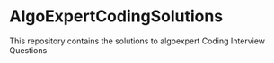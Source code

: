 # AlgoExpertCodingSolutions
This repository contains the solutions to algoexpert Coding Interview Questions
